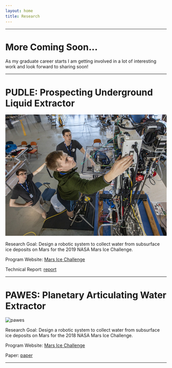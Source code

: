 ```yaml
---
layout: home
title: Research
---
```


---
# More Coming Soon...
As my graduate career starts I am getting involved in a lot of interesting work and look forward to sharing soon!

---

# PUDLE: Prospecting Underground Liquid Extractor
![pudle](images/research/pudle.jpg)

Research Goal: Design a robotic system to collect water from subsurface ice deposits on Mars for the 2019 NASA Mars Ice Challenge.

Program Website: [Mars Ice Challenge](http://specialedition.rascal.nianet.org/)

Technical Report: [report](http://specialedition.rascal.nianet.org/wp-content/uploads/2019/06/2019-MMIP-Technical-Paper_Northeastern-University.pdf)

---

# PAWES: Planetary Articulating Water Extractor
![pawes](images/research/pawes.jpg)

Research Goal: Design a robotic system to collect water from subsurface ice deposits on Mars for the 2018 NASA Mars Ice Challenge.

Program Website: [Mars Ice Challenge](http://specialedition.rascal.nianet.org/)

Paper: [paper](https://ieeexplore.ieee.org/document/8741579)

---